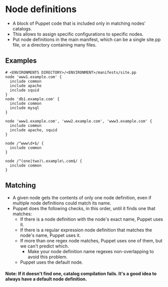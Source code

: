 # Node definitions
 - A block of Puppet code that is included only in matching nodes' catalogs.
 - This allows to assign specific configurations to specific nodes.
 - Put node definitions in the main manifest, which can be a single site.pp file, or a directory containing many files.

## Examples
```
# <ENVIRONMENTS DIRECTORY>/<ENVIRONMENT>/manifests/site.pp
node 'www1.example.com' {
  include common
  include apache
  include squid
}
node 'db1.example.com' {
  include common
  include mysql
}
```

```
node 'www1.example.com', 'www2.example.com', 'www3.example.com' {
  include common
  include apache, squid
}
```


```
node /^www\d+$/ {
  include common
}
```

```
node /^(one|two)\.example\.com$/ {
  include common
}
```

## Matching
- A given node gets the contents of only one node definition, even if multiple node definitions could match its name. 
- Puppet does the following checks, in this order, until it finds one that matches:
  - If there is a node definition with the node's exact name, Puppet uses it.
  - If there is a regular expression node definition that matches the node's name, Puppet uses it. 
  - If more than one regex node matches, Puppet uses one of them, but we can't predict which. 
    - Make your node definition name regexes non-overlapping to avoid this problem.
  - Puppet uses the default node.


#### Note: If it doesn't find one, catalog compilation fails. It's a good idea to always have a default node definition.